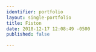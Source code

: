 ```yaml
---
identifier: portfolio
layout: single-portfolio
title: Fiston
date: 2018-12-17 12:08:49 -0500
published: false

---
```

